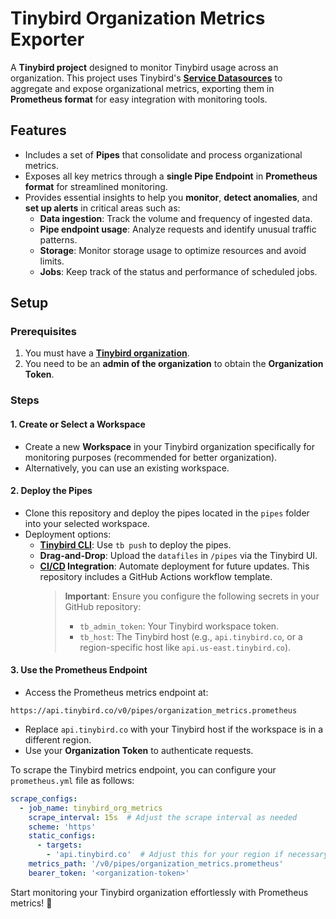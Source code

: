 # Tinybird Organization Metrics Exporter

A **Tinybird project** designed to monitor Tinybird usage across an organization. This project uses Tinybird's **[Service Datasources](https://www.tinybird.co/docs/monitoring/organizations#organization-service-data-sources)** to aggregate and expose organizational metrics, exporting them in **Prometheus format** for easy integration with monitoring tools.

## Features

- Includes a set of **Pipes** that consolidate and process organizational metrics.  
- Exposes all key metrics through a **single Pipe Endpoint** in **Prometheus format** for streamlined monitoring.  
- Provides essential insights to help you **monitor**, **detect anomalies**, and **set up alerts** in critical areas such as:  
  - **Data ingestion**: Track the volume and frequency of ingested data.  
  - **Pipe endpoint usage**: Analyze requests and identify unusual traffic patterns.  
  - **Storage**: Monitor storage usage to optimize resources and avoid limits.  
  - **Jobs**: Keep track of the status and performance of scheduled jobs.  

## Setup

### Prerequisites

1. You must have a **[Tinybird organization](https://www.tinybird.co/docs/monitoring/organizations)**.
2. You need to be an **admin of the organization** to obtain the **Organization Token**.

### Steps

#### 1. Create or Select a Workspace  
- Create a new **Workspace** in your Tinybird organization specifically for monitoring purposes (recommended for better organization).  
- Alternatively, you can use an existing workspace.

#### 2. Deploy the Pipes  
- Clone this repository and deploy the pipes located in the `pipes` folder into your selected workspace.  
- Deployment options:
  - **[Tinybird CLI](https://www.tinybird.co/docs/cli/overview)**: Use `tb push` to deploy the pipes.
  - **Drag-and-Drop**: Upload the `datafiles` in `/pipes` via the Tinybird UI.
  - **[CI/CD](https://www.tinybird.co/docs/production/continuous-integration) Integration**: Automate deployment for future updates. This repository includes a GitHub Actions workflow template.  
    > **Important**: Ensure you configure the following secrets in your GitHub repository:
    > - `tb_admin_token`: Your Tinybird workspace token.  
    > - `tb_host`: The Tinybird host (e.g., `api.tinybird.co`, or a region-specific host like `api.us-east.tinybird.co`).  

#### 3. Use the Prometheus Endpoint  
- Access the Prometheus metrics endpoint at:  

`https://api.tinybird.co/v0/pipes/organization_metrics.prometheus`


- Replace `api.tinybird.co` with your Tinybird host if the workspace is in a different region.  
- Use your **Organization Token** to authenticate requests.

To scrape the Tinybird metrics endpoint, you can configure your `prometheus.yml` file as follows:


```yaml
scrape_configs:
  - job_name: tinybird_org_metrics
    scrape_interval: 15s  # Adjust the scrape interval as needed
    scheme: 'https'
    static_configs:
      - targets: 
        - 'api.tinybird.co'  # Adjust this for your region if necessary
    metrics_path: '/v0/pipes/organization_metrics.prometheus'
    bearer_token: '<organization-token>'
```


Start monitoring your Tinybird organization effortlessly with Prometheus metrics! 🎉
